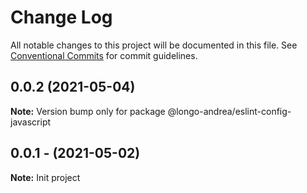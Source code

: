# Change Log

All notable changes to this project will be documented in this file.
See [Conventional Commits](https://conventionalcommits.org) for commit guidelines.

## 0.0.2 (2021-05-04)

**Note:** Version bump only for package @longo-andrea/eslint-config-javascript

## 0.0.1 - (2021-05-02)

**Note:** Init project
